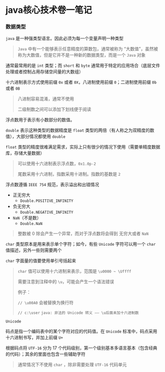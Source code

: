 # java核心技术卷一笔记



### 数据类型

`java` 是一种强类型语言。因此必须为每一个变量声明一种类型

> `Java` 中有一个能够表示任意精度的算数包，通常被称为 “大数值”，虽然被称为大数值，但是它并不是一种新的数据类型，而是一个 `Java` 对象



通常最常用的是 `int` 类型；而 `short` 和 `byte` 通常用于特定的应用场合（底层文件处理或者控制占用存储空间量的大数组）

十六进制表示方式使用前缀 `0x` 或者 `0X`，八进制使用前缀 `0`；二进制使用前缀 `0b` 或者 `0B`

> 八进制容易混淆，通常不使用
>
> 二级制数之间可以添加下划线便于阅读



浮点数用于表示有小数部分的数值。

`double` 表示这种类型的数据精度是 `float` 类型的两倍（有人称之为双精度的数值），大部分情况都使用 `double`

`float` 类型的精度很难满足需求，实际上只有很少的情况下使用（需要单精度数据库，存储大量数据）

> 可以使用十六进制表示浮点数，`0x1.0p-2`
>
> 尾数采用十六进制，指数采用十进制。指数的基数是 `2`

浮点数遵循 `IEEE 754` 规范，表示溢出和出错情况

- 正无穷大
  - `Double.POSITIVE_INFINITY`
- 负无穷大
  - `Double.NEGATIVE_INFINITY`
- `NaN`（不是数）
  - `Double.NaN`

> 整数被 0  除会产生一个异常，而对于浮点数将会得到 无穷大或者 `NaN`



`char` 类型原本是用来表示单个字符；如今，有些 `Unicode` 字符可以用一个 `char` 值描述，另外一些则需要两个

`char` 字面量的值要使用单引号括起来

> `char` 值可以使用十六进制来表示，范围是 `\u0000 ~ \Uffff`
>
> 需要注意到注释中的 `\u`，可能会产生一个语法错误
>
> 例子：
>
> `// \u00A0` 会被替换为换行符
>
> `// c:\user`	`java: 非法的 Unicode 转义 —— \u后面未加十六进制数`



`Unicode`

码点是指一个编码表中的某个字符对应的代码值。在 `Unicode` 标准中，码点采用十六进制书写，并加上前缀 `U+`

根据码点将 `UTF-16` 分为 17 个代码级别，第一个级别基本多语言基本（包含经典的代码）；其余的里面也包含一些辅助字符

> 通常情况下不使用 `char` ，除非需要处理 `UTF-16` 代码单元